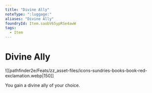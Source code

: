 ```yaml
---
title: "Divine Ally"
noteType: ":luggage:"
aliases: "Divine Ally"
foundryId: Item.saobV65ypRSe4awW
tags:
  - Item
---
```


# Divine Ally
![[pathfinder2e/Feats/zz_asset-files/icons-sundries-books-book-red-exclamation.webp|150]]

You gain a divine ally of your choice.

